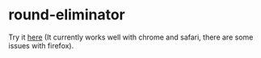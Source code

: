 # round-eliminator

Try it [here](https://users.aalto.fi/~olivetd1/round-eliminator/) (It currently works well with chrome and safari, there are some issues with firefox).
